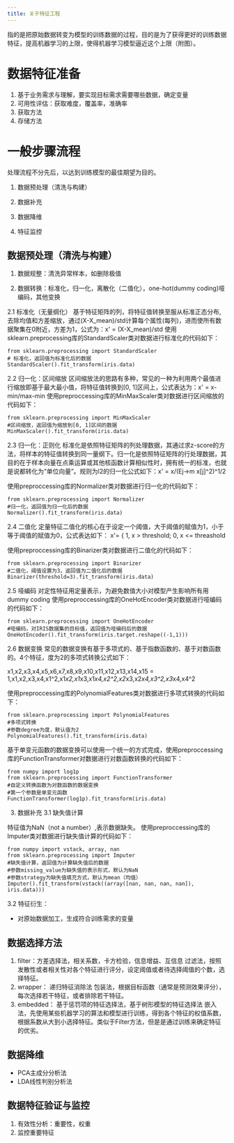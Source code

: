 ```yaml
---
title: 关于特征工程
---
```


指的是把原始数据转变为模型的训练数据的过程，目的是为了获得更好的训练数据特征，提高机器学习的上限，使得机器学习模型逼近这个上限（附图）。


# 数据特征准备


1. 基于业务需求与理解，要实现目标需求需要哪些数据，确定变量
2. 可用性评估：获取难度，覆盖率，准确率
3. 获取方法
4. 存储方法



# 一般步骤流程

处理流程不分先后，以达到训练模型的最佳期望为目的。

1. 数据预处理（清洗与构建）

2. 数据补充

3. 数据降维

4. 特征监控



## 数据预处理（清洗与构建）

1. 数据规整：清洗异常样本，如删除极值


2. 数据转换：标准化，归一化，离散化（二值化），one-hot(dummy coding)哑编码，其他变换

2.1 标准化（无量纲化）
基于特征矩阵的列，将特征值转换至服从标准正态分布,去除均值和方差缩放，通过(X-X_mean)/std计算每个属性(每列)，进而使所有数据聚集在0附近，方差为1，公式为：x' = (X-X_mean)/std
使用sklearn.preprocessing库的StandardScaler类对数据进行标准化的代码如下：
```
from sklearn.preprocessing import StandardScaler
# 标准化，返回值为标准化后的数据
StandardScaler().fit_transform(iris.data)
```

2.2 归一化：区间缩放
区间缩放法的思路有多种，常见的一种为利用两个最值进行缩放即基于最大最小值，将特征值转换到[0, 1]区间上，公式表达为：x' = x-min/max-min
使用preproccessing库的MinMaxScaler类对数据进行区间缩放的代码如下：
```
from sklearn.preprocessing import MinMaxScaler
#区间缩放，返回值为缩放到[0, 1]区间的数据
MinMaxScaler().fit_transform(iris.data)
```

2.3 归一化：正则化
标准化是依照特征矩阵的列处理数据，其通过求z-score的方法，将样本的特征值转换到同一量纲下。归一化是依照特征矩阵的行处理数据，其目的在于样本向量在点乘运算或其他核函数计算相似性时，拥有统一的标准，也就是说都转化为“单位向量”。规则为l2的归一化公式如下：x' = x/(Ej->m x[j]^2)^1/2

使用preproccessing库的Normalizer类对数据进行归一化的代码如下：
```
from sklearn.preprocessing import Normalizer
#归一化，返回值为归一化后的数据
Normalizer().fit_transform(iris.data)
```

2.4 二值化
定量特征二值化的核心在于设定一个阈值，大于阈值的赋值为1，小于等于阈值的赋值为0，公式表达如下：
x'= { 1, x > threshold; 0, x <= threashold

使用preproccessing库的Binarizer类对数据进行二值化的代码如下：
```
from sklearn.preprocessing import Binarizer
#二值化，阈值设置为3，返回值为二值化后的数据
Binarizer(threshold=3).fit_transform(iris.data)
```

2.5 哑编码
对定性特征用定量表示，为避免数值大小对模型产生影响所有用dummy coding
使用preproccessing库的OneHotEncoder类对数据进行哑编码的代码如下：
```
from sklearn.preprocessing import OneHotEncoder
#哑编码，对IRIS数据集的目标值，返回值为哑编码后的数据
OneHotEncoder().fit_transform(iris.target.reshape((-1,1)))
```

2.6 数据变换
常见的数据变换有基于多项式的、基于指数函数的、基于对数函数的。4个特征，度为2的多项式转换公式如下：

x1,x2,x3,x4,x5,x6,x7,x8,x9,x10,x11,x12,x13,x14,x15 = 1,x1,x2,x3,x4,x1^2,x1*x2,x1*x3,x1*x4,x2^2,x2*x3,x2*x4,x3^2,x3*x4,x4^2

使用preproccessing库的PolynomialFeatures类对数据进行多项式转换的代码如下：
```
from sklearn.preprocessing import PolynomialFeatures
#多项式转换
#参数degree为度，默认值为2
PolynomialFeatures().fit_transform(iris.data)
```
基于单变元函数的数据变换可以使用一个统一的方式完成，使用preproccessing库的FunctionTransformer对数据进行对数函数转换的代码如下：
```
from numpy import log1p
from sklearn.preprocessing import FunctionTransformer
#自定义转换函数为对数函数的数据变换
#第一个参数是单变元函数
FunctionTransformer(log1p).fit_transform(iris.data)
```

3. 数据补充
3.1 缺失值计算

特征值为NaN（not a number）,表示数据缺失。
使用preproccessing库的Imputer类对数据进行缺失值计算的代码如下：
```
from numpy import vstack, array, nan
from sklearn.preprocessing import Imputer
#缺失值计算，返回值为计算缺失值后的数据
#参数missing_value为缺失值的表示形式，默认为NaN
#参数strategy为缺失值填充方式，默认为mean（均值）
Imputer().fit_transform(vstack((array([nan, nan, nan, nan]), iris.data)))
```

3.2 特征衍生：

- 对原始数据加工，生成符合训练需求的变量



## 数据选择方法

1. filter：方差选择法，相关系数，卡方检验，信息增益、互信息
过滤法，按照发散性或者相关性对各个特征进行评分，设定阈值或者待选择阈值的个数，选择特征。
2. wrapper： 递归特征消除法
包装法，根据目标函数（通常是预测效果评分），每次选择若干特征，或者排除若干特征。
3. embedded： 基于惩罚项的特征选择法，基于树形模型的特征选择法
嵌入法，先使用某些机器学习的算法和模型进行训练，得到各个特征的权值系数，根据系数从大到小选择特征。类似于Filter方法，但是是通过训练来确定特征的优劣。



## 数据降维

- PCA主成分分析法 
- LDA线性判别分析法



## 数据特征验证与监控

1. 有效性分析：重要性，权重
2. 监控重要特征
